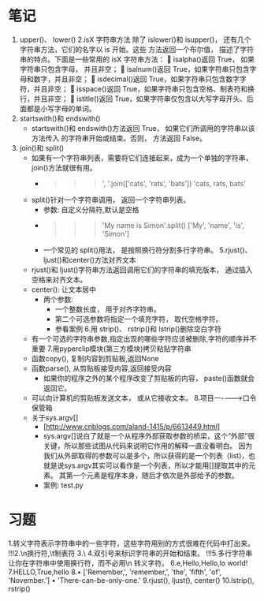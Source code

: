 # 笔记
1. upper()、 lower()
2.isX 字符串方法
除了 islower()和 isupper()， 还有几个字符串方法，它们的名字以 is 开始。这些
方法返回一个布尔值， 描述了字符串的特点。下面是一些常用的 isX 字符串方法：
 isalpha()返回 True， 如果字符串只包含字母， 并且非空；
 isalnum()返回 True，如果字符串只包含字母和数字，并且非空；
 isdecimal()返回 True，如果字符串只包含数字字符，并且非空；
 isspace()返回 True，如果字符串只包含空格、制表符和换行，并且非空；
 istitle()返回 True，如果字符串仅包含以大写字母开头、后面都是小写字母的单词。
3. startswith()和 endswith()
    - startswith()和 endswith()方法返回 True， 如果它们所调用的字符串以该方法传入
      的字符串开始或结束。否则， 方法返回 False。
4. join()和 split()
    - 如果有一个字符串列表，需要将它们连接起来，成为一个单独的字符串， join()方法就很有用。 
        - >>>', '.join(['cats', 'rats', 'bats'])
          'cats, rats, bats' 
    - split()针对一个字符串调用， 返回一个字符串列表。
        - 参数: 自定义分隔符,默认是空格
        - >>> 'My name is Simon'.split()
          ['My', 'name', 'is', 'Simon']
        - 一个常见的 split()用法， 是按照换行符分割多行字符串。
5.rjust()、ljust()和center()方法对齐文本
    - rjust()和 ljust()字符串方法返回调用它们的字符串的填充版本， 通过插入空格来对齐文本。
    - center():  让文本居中
        - 两个参数:
            - 一个整数长度， 用于对齐字符串。
            - 第二个可选参数将指定一个填充字符， 取代空格字符。
            - 参看案例
6.用 strip()、 rstrip()和 lstrip()删除空白字符
    - 有一个可选的字符串参数,指定出现的哪些字符应该被删除,字符的顺序并不重要
7.用pyperclip模块(第三方模块)拷贝粘贴字符串
    - 函数copy(), 复制内容到剪贴板,返回None
    - 函数parse(), 从剪贴板接受内容,返回接受内容
        - 如果你的程序之外的某个程序改变了剪贴板的内容， paste()函数就会返回它。
    - 可以向计算机的剪贴板发送文本， 或从它接收文本。
8.项目一---->口令保管箱
    - 关于sys.argv[]
        - [http://www.cnblogs.com/aland-1415/p/6613449.html]
        - sys.argv[]说白了就是一个从程序外部获取参数的桥梁，这个“外部”很关键，所以那些试图从代码来说明它作用的解释一直没看明白。
          因为我们从外部取得的参数可以是多个，所以获得的是一个列表（list)，也就是说sys.argv其实可以看作是一个列表，所以才能用[]提取其中的元素。
          其第一个元素是程序本身，随后才依次是外部给予的参数。
        - 案例: test.py
# 习题
1.转义字符表示字符串中的一些字符，这些字符用别的方式很难在代码中打出来。
!!!2.\n换行符,\t制表符
3.\\
4.双引号来标识字符串的开始和结束。
!!!5.多行字符串让你在字符串中使用换行符，而不必用\n 转义字符。
6.e,Hello,Hello,lo world!
7.HELLO,True,hello
8.• ['Remember,', 'remember,', 'the', 'fifth', 'of', 'November.']
  • 'There-can-be-only-one.'
9.rjust(), ljust(), center()
10.lstrip(), rstrip()
